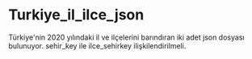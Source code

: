 # Turkiye_il_ilce_json
Türkiye'nin 2020 yılındaki il ve ilçelerini barındıran iki adet json dosyası bulunuyor.
sehir_key ile ilce_sehirkey ilişkilendirilmeli.
